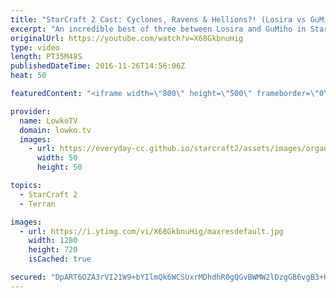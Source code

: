 ```yaml
---
title: "StarCraft 2 Cast: Cyclones, Ravens & Hellions?! (Losira vs GuMiho)"
excerpt: "An incredible best of three between Losira and GuMiho in StarCraft 2. Subscribe for more videos: http://lowko.tv/youtube More StarCraft 2 Casts: https://goo.gl/fi5EXG  The new patch is live in StarCraft 2, and with that the entire metagame has shifted significantly. In this Terran versus Zerg video I"
originalUrl: https://youtube.com/watch?v=X68GkbnuHig
type: video
length: PT35M48S
publishedDateTime: 2016-11-26T14:56:06Z
heat: 50

featuredContent: "<iframe width=\"800\" height=\"500\" frameborder=\"0\" src=\"https://www.youtube.com/embed/X68GkbnuHig\" allow=\"accelerometer; autoplay; encrypted-media; gyroscope; picture-in-picture\" allowfullscreen></iframe>"

provider:
  name: LowkoTV
  domain: lowko.tv
  images:
    - url: https://everyday-cc.github.io/starcraft2/assets/images/organizations/lowko.tv-50x50.jpg
      width: 50
      height: 50

topics:
  - StarCraft 2
  - Terran

images:
  - url: https://i.ytimg.com/vi/X68GkbnuHig/maxresdefault.jpg
    width: 1280
    height: 720
    isCached: true

secured: "DpART6OZA3rVI21W9+bYIlmQk6WCSUxrMDhdhR0gQGvBWMW2lDzgGB6vgB3+K+qiRTeVS19eLVYYgKZBP1Az0JltoWS+LCkACcHqBMxNjUoRr1gGNrJEiFro1aZcFIKp+vKb+3LlCCaggqYMeJfZypnyLpu67dXJ6zJ+BmiFqMtSfsIjjrh9enHnU6ajXEjg9IxaejqluEaCh+MrOTo944Z29674mRSTbyb+983/GjgCINZmBU5yt6X30Rj3AWINgsRJlp/5RNbj6/8Bk2KsIbIld+kCiQIiRAxNf8Fsde03zW9ykpULMWBC+yjS/MCkwfUrBXqLApsIc8j6Pyx7dyVoJTVSXwQMvktSAqH8UXZpL91xUd3uc3S9gR29cFJxEfC/iqVv2/v6lPPc5qV2bt35MJqw069Hf5uS0L8yfhiRCgkgSkpDZ/m3BsUgYF81;jDQXj45uu1Za2ykveMlAWw=="
---
```


